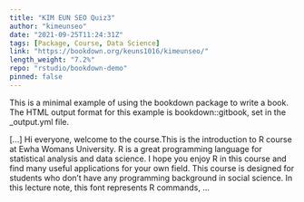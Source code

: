 ```yaml
---
title: "KIM EUN SEO Quiz3"
author: "kimeunseo"
date: "2021-09-25T11:24:31Z"
tags: [Package, Course, Data Science]
link: "https://bookdown.org/keuns1016/kimeunseo/"
length_weight: "7.2%"
repo: "rstudio/bookdown-demo"
pinned: false
---
```


<p>This is a minimal example of using the bookdown package to write a book.
The HTML output format for this example is bookdown::gitbook,
set in the _output.yml file.</p> [...] Hi everyone, welcome to the course.This is the introduction to R course at Ewha Womans
University. R is a great programming language for statistical analysis and data science. I hope you enjoy R in
this course and find many useful applications for your own field. This course is designed for students who don’t have any programming background in social
science. In this lecture note, this font represents R commands, ...
